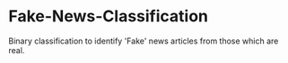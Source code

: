 # Fake-News-Classification
Binary classification to identify 'Fake' news articles from those which are real.
